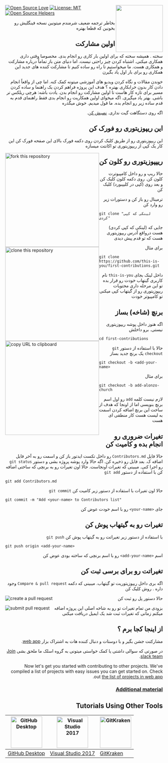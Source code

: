 <body><article class="markdown-body"><p><a href="https://github.com/ellerbrock/open-source-badges/"><img src="https://camo.githubusercontent.com/d41b9884bd102b525c8fb9a8c3c8d3bbed2b67f0/68747470733a2f2f6261646765732e66726170736f66742e636f6d2f6f732f76312f6f70656e2d736f757263652e7376673f763d313033" alt="Open Source Love" data-canonical-src="https://badges.frapsoft.com/os/v1/open-source.svg?v=103" style="max-width:100%;"></a>
<a href="https://join.slack.com/t/firstcontributors/shared_invite/zt-kpbyrmkk-JDkRtchcvRvQ0qK4iPmyvA" rel="nofollow"><img align="right" width="150" src="https://firstcontributions.github.io/assets/Readme/join-slack-team.png" data-canonical-src="https://firstcontributions.herokuapp.com/badge.svg" style="max-width:100%;"></a>
<a href="https://opensource.org/licenses/MIT" rel="nofollow"><img src="https://camo.githubusercontent.com/76f0e887c183ccc31c1cb63c33d2dbf48cb2df51/68747470733a2f2f696d672e736869656c64732e696f2f62616467652f4c6963656e73652d4d49542d677265656e2e737667" alt="License: MIT" data-canonical-src="https://img.shields.io/badge/License-MIT-green.svg" style="max-width:100%;"></a>
<a href="https://www.codetriage.com/roshanjossey/first-contributions" rel="nofollow"><img src="https://camo.githubusercontent.com/8e53aecabdd0316ce198fe932798bb0f8754b30f/68747470733a2f2f7777772e636f64657472696167652e636f6d2f726f7368616e6a6f737365792f66697273742d636f6e747269627574696f6e732f6261646765732f75736572732e737667" alt="Open Source Helpers"></a></p>
<p dir="rtl">بخاطر ترجمه ضعیف شرمندم میتونین نسخه فینگلیش رو بخونین که قطعا بهتره</p>
<h1 dir="rtl">
<a id="user-content-اولین-مشارکت" class="anchor" href="#%D8%A7%D9%88%D9%84%DB%8C%D9%86-%D9%85%D8%B4%D8%A7%D8%B1%DA%A9%D8%AA" aria-hidden="true"><span aria-hidden="true" class="octicon octicon-link"></span></a>اولین مشارکت</h1>
<p dir="rtl">سخته . همیشه سخته که برای اولین بار کاری رو انجام بدی. مخصوصا وقتی داری همکاری میکنی. اشتباه کردن چیز راحتی نیست. اما دنیای متن باز تماماً درباره مشارکت و همکاری هست. ما میخواستیم تا راه رو ساده کنیم تا مشارکت کننده های جدید این همکاری رو برای بار اول یاد بگیرن</p>
<p dir="rtl">خوندن مقالات و نگاه کردن ویدیو های آموزشی میتونه کمک کنه. اما چی از واقعاً انجام دادن کار بدون خرابکاری بهتره ؟ هدف این پروژه فراهم کردن یک راهنما و ساده کردن مسیر برای تازه کار هاست تا اولین مشارکت رو انجام بدن. یادت باشه: هرچی ریلکس تر باشی. بهتر یاد میگیری. اگه میخوای اولین همکاریت رو انجام بدی فقط راهنمای قدم به قدم ساده زیر رو انجام بده. ما قول میدیم. خوش میگذره </p>

<p dir="rtl">اگه روی دستگاهت گیت نداری.
<a href="https://help.github.com/articles/set-up-git/"> نصبش کن</a>.</p>
<h2 dir="rtl">
<a id="user-content-این-ریپوزیتوری-رو-فورک-کن" class="anchor" href="#%D8%A7%DB%8C%D9%86-%D8%B1%DB%8C%D9%BE%D9%88%D8%B2%DB%8C%D8%AA%D9%88%D8%B1%DB%8C-%D8%B1%D9%88-%D9%81%D9%88%D8%B1%DA%A9-%DA%A9%D9%86" aria-hidden="true"><span aria-hidden="true" class="octicon octicon-link"></span></a>این ریپوزیتوری رو فورک کن</h2>
<p dir="rtl">این ریپوزیتوری رو از طریق کلیک کردن روی دکمه فورک بالای این صفحه فورک کن
این کار یک کپی از ریپوزیتوری تو اکانتت میسازه</p>
<img style="float: left;" width="300" src="https://firstcontributions.github.io/assets/Readme/fork.png" alt="fork this repository" />
<h2 dir="rtl">
<a id="user-content-ریپپوزیتوری-رو-کلون-کن" class="anchor" href="#%D8%B1%DB%8C%D9%BE%D9%BE%D9%88%D8%B2%DB%8C%D8%AA%D9%88%D8%B1%DB%8C-%D8%B1%D9%88-%DA%A9%D9%84%D9%88%D9%86-%DA%A9%D9%86" aria-hidden="true"><span aria-hidden="true" class="octicon octicon-link"></span></a>ریپپوزیتوری رو کلون کن</h2>
<p dir="rtl">حالا ریپ و رو داخل کامپیوترت کلون کن. روی دکمه کلون کلیک کن و بعد روی (کپی در کلیپبورد) کلیک کن</p>
<img style="float: left;" width="300" src="https://firstcontributions.github.io/assets/Readme/clone.png" alt="clone this repository" />
<img style="float: left;" width="300" src="https://firstcontributions.github.io/assets/Readme/copy-to-clipboard.png" alt="copy URL to clipboard" />
<p dir="rtl">ترمینال رو باز کن و دستورات زیر رو وارد کن</p>
<pre><code>git clone "لینکی که کپی کردی"
</code></pre>
<p dir="rtl">جایی که (لینکی که کپی کردی) هست درواقع آدرس ریپوزیتوری هست که تو قدم پیش دیدی</p>

<p dir="rtl">برای مثال</p>
<pre><code>git clone https://github.com/this-is-you/first-contributions.git
</code></pre>
<p dir="rtl">داخل لینک بجای
<code>this-is-you</code>
نام کاربری گیتهاب خودت رو قرار بده
تو این مرحله داری محتویات ریپوزیتوری رو از گیتهاب کپی میکنی تو کامپیوتر خودت</p>
<h2 dir="rtl">
<a id="user-content-برنچ-شاخه-بساز" class="anchor" href="#%D8%A8%D8%B1%D9%86%DA%86-%D8%B4%D8%A7%D8%AE%D9%87-%D8%A8%D8%B3%D8%A7%D8%B2" aria-hidden="true"><span aria-hidden="true" class="octicon octicon-link"></span></a>برنچ (شاخه) بساز</h2>
<p dir="rtl">اگه هنوز داخل پوشه ریپوزیتوری نیستی. برو داخلش</p>
<pre><code>cd first-contributions
</code></pre>
<p dir="rtl">حالا با استفاده از دستور
<code>git checkout</code>
یک برنچ جدید بساز</p>
<pre><code>git checkout -b &lt;add-your-name&gt;
</code></pre>
<p dir="rtl">برای مثال</p>
<pre><code>git checkout -b add-alonzo-church
</code></pre>
<p dir="rtl">لازم نیست کلمه
<code>add</code>
رو اول اسم برنچ بنویسی اما از اونجا که هدف از ساخت این برنچ اضافه کردن اسمت به لیست هست کار منطقی ای هست</p>
<h2 dir="rtl">
<a id="user-content-تغیرات-ضروری-رو-انجام-بده-و-کامیت-کن" class="anchor" href="#%D8%AA%D8%BA%DB%8C%D8%B1%D8%A7%D8%AA-%D8%B6%D8%B1%D9%88%D8%B1%DB%8C-%D8%B1%D9%88-%D8%A7%D9%86%D8%AC%D8%A7%D9%85-%D8%A8%D8%AF%D9%87-%D9%88-%DA%A9%D8%A7%D9%85%DB%8C%D8%AA-%DA%A9%D9%86" aria-hidden="true"><span aria-hidden="true" class="octicon octicon-link"></span></a>تغیرات ضروری رو انجام بده و کامیت کن</h2>
<p dir="rtl">حالا فایل
<code>Contributors.md</code>
رو داخل تکست ایدتور باز کن و اسمت رو به آخر فایل اضافه ک. بعد فابل رو ذخیره کن. اگه حالا وارد پوشه پروژه بشی و دستور
<code>git status</code>
رو اجرا کنی. میبینی که تغیرات اونجاست. حالا اون تغیرات رو به برنچی که ساختی اضافه کن با استفاده از دستور
<code>git add</code></p>
<pre><code>git add Contributors.md
</code></pre>
<p dir="rtl">حالا اون تغیرات با استفاده از دستور زیر کامیت کن
<code>git commit</code></p>
<pre><code>git commit -m "Add &lt;your-name&gt; to Contributors list"
</code></pre>
<p dir="rtl">جای
<code>&lt;your-name&gt;</code>
رو با اسم خودت عوض کن</p>
<h2 dir="rtl">
<a id="user-content-تغیرات-رو-به-گیتهاب-پوش-کن" class="anchor" href="#%D8%AA%D8%BA%DB%8C%D8%B1%D8%A7%D8%AA-%D8%B1%D9%88-%D8%A8%D9%87-%DA%AF%DB%8C%D8%AA%D9%87%D8%A7%D8%A8-%D9%BE%D9%88%D8%B4-%DA%A9%D9%86" aria-hidden="true"><span aria-hidden="true" class="octicon octicon-link"></span></a>تغیرات رو به گیتهاب پوش کن</h2>
<p dir="rtl">با استفاده از دستور زیر تغیراتت رو به گیتهاب پوش کن
<code>git push</code></p>
<pre><code>git push origin &lt;add-your-name&gt;
</code></pre>
<p dir="rtl">اسم
<code>&lt;add-your-name&gt;</code>
رو با اسم برنچی که ساخته بودی عوض کن</p>
<h2 dir="rtl">
<a id="user-content-تغیراتت-رو-برای-برسی-ثبت-کن" class="anchor" href="#%D8%AA%D8%BA%DB%8C%D8%B1%D8%A7%D8%AA%D8%AA-%D8%B1%D9%88-%D8%A8%D8%B1%D8%A7%DB%8C-%D8%A8%D8%B1%D8%B3%DB%8C-%D8%AB%D8%A8%D8%AA-%DA%A9%D9%86" aria-hidden="true"><span aria-hidden="true" class="octicon octicon-link"></span></a>تغیراتت رو برای برسی ثبت کن</h2>
<p dir="rtl">اگه بری داخل ریپوزیتوریت تو گیتهاب. میبینی که دکمه
<code>Compare &amp; pull request</code>
وجود داره . روش کلیک کن</p>
<img style="float: left;" src="https://firstcontributions.github.io/assets/Readme/compare-and-pull.png" alt="create a pull request" />
<p dir="rtl">حالا دستور پل رو ثبت کن</p>
<img style="float: left;" src="https://firstcontributions.github.io/assets/Readme/submit-pull-request.png" alt="submit pull request" />
<p dir="rtl">بزودی من تمام تغیرات تو رو به شاخه اصلی این پروژه اضافه میکنم
زمانی که تغیرات ثبت شد یک ایمیل دریافت میکنی</p>
<h2 dir="rtl">
<a id="user-content-از-اینجا-کجا-برم-" class="anchor" href="#%D8%A7%D8%B2-%D8%A7%DB%8C%D9%86%D8%AC%D8%A7-%DA%A9%D8%AC%D8%A7-%D8%A8%D8%B1%D9%85-" aria-hidden="true"><span aria-hidden="true" class="octicon octicon-link"></span></a>از اینجا کجا برم ؟</h2>
<p dir="rtl">مشارکتت جشن بگیر و با دوستات و دنبال کننده هات به اشتراک بزار
<a href="https://roshanjossey.github.io/first-contributions/#social-share" rel="nofollow">web app</a>.</p>
<p dir="rtl">در صورتی که سوالی داشتی یا کمک خواستی میتونی به گروه اسلک ما ملحق بشی
<a href="https://join.slack.com/t/firstcontributors/shared_invite/enQtMzE1MTYwNzI3ODQ0LTZiMDA2OGI2NTYyNjM1MTFiNTc4YTRhZTg4OWZjMzA0ZWZmY2UxYzVkMzI1ZmVmOWI4ODdkZWQwNTM2NDVmNjY" rel="nofollow">Join slack team</a>.</p>
<p dir="rtl">Now let's get you started with contributing to other projects. We've compiled a list of projects with easy issues you can get started on. Check out <a href="https://roshanjossey.github.io/first-contributions/#project-list" rel="nofollow">the list of projects in web app</a>.</p>
<h3 dir="rtl">
<a id="user-content-additional-material" class="anchor" href="#additional-material" aria-hidden="true"><span aria-hidden="true" class="octicon octicon-link"></span></a><a href="../additional-material/git_workflow_scenarios/additional-material.md">Additional material</a>
</h3>
<h2 dir="rtl">
<a id="user-content-tutorials-using-other-tools" class="anchor" href="#tutorials-using-other-tools" aria-hidden="true"><span aria-hidden="true" class="octicon octicon-link"></span></a>Tutorials Using Other Tools</h2>
<table>
<thead>
<tr>
<th><a href="../github-desktop-tutorial.md"><img alt="GitHub Desktop" src="https://camo.githubusercontent.com/59366250bb159bb039b8eba5bd19c615dfc1819a/68747470733a2f2f6465736b746f702e6769746875622e636f6d2f696d616765732f6465736b746f702d69636f6e2e737667" width="100" data-canonical-src="https://desktop.github.com/images/desktop-icon.svg" style="max-width:100%;"></a></th>
<th><a href="../github-windows-vs2017-tutorial.md"><img alt="Visual Studio 2017" src="https://upload.wikimedia.org/wikipedia/commons/c/cd/Visual_Studio_2017_Logo.svg" width="100" data-canonical-src="https://upload.wikimedia.org/wikipedia/commons/c/cd/Visual_Studio_2017_Logo.svg" style="max-width:100%;"></a></th>
<th><a href="../gitkraken-tutorial.md"><img alt="GitKraken" src="https://firstcontributions.github.io/assets/Readme/gk-icon.png" width="100" style="max-width:100%;"></a></th>
</tr>
</thead>
<tbody>
<tr>
<td><a href="../github-desktop-tutorial.md">GitHub Desktop</a></td>
<td><a href="../github-windows-vs2017-tutorial.md">Visual Studio 2017</a></td>
<td><a href="../gitkraken-tutorial.md">GitKraken</a></td>
</tr>
</tbody>
</table>
